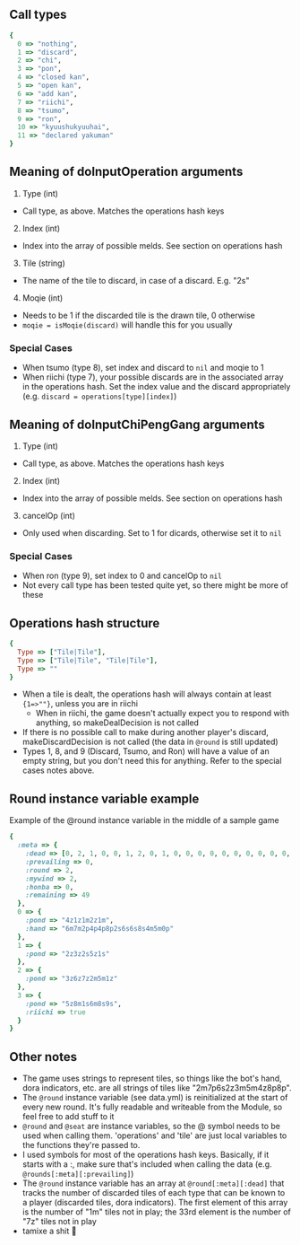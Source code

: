 ## Call types
```ruby
{
  0 => "nothing",
  1 => "discard",
  2 => "chi",
  3 => "pon",
  4 => "closed kan",
  5 => "open kan",
  6 => "add kan",
  7 => "riichi",
  8 => "tsumo",
  9 => "ron",
  10 => "kyuushukyuuhai",
  11 => "declared yakuman"
}
```

## Meaning of doInputOperation arguments

1. Type (int)
  * Call type, as above. Matches the operations hash keys
2. Index (int)
  * Index into the array of possible melds. See section on operations hash
3. Tile (string)
  * The name of the tile to discard, in case of a discard. E.g. "2s"
4. Moqie (int)
  * Needs to be 1 if the discarded tile is the drawn tile, 0 otherwise
  * `moqie = isMoqie(discard)` will handle this for you usually

### Special Cases
  * When tsumo (type 8), set index and discard to `nil` and moqie to 1
  * When riichi (type 7), your possible discards are in the associated array in the operations hash. Set the index value and the discard appropriately (e.g. `discard = operations[type][index]`)

## Meaning of doInputChiPengGang arguments

1. Type (int)
  * Call type, as above. Matches the operations hash keys
2. Index (int)
  * Index into the array of possible melds. See section on operations hash
3. cancelOp (int)
  * Only used when discarding. Set to 1 for dicards, otherwise set it to `nil`

### Special Cases
  * When ron (type 9), set index to 0 and cancelOp to `nil`
  * Not every call type has been tested quite yet, so there might be more of these

## Operations hash structure

```ruby
{
  Type => ["Tile|Tile"],
  Type => ["Tile|Tile", "Tile|Tile"],
  Type => ""
}
```

* When a tile is dealt, the operations hash will always contain at least `{1=>""}`, unless you are in riichi
  * When in riichi, the game doesn't actually expect you to respond with anything, so makeDealDecision is not called
* If there is no possible call to make during another player's discard, makeDiscardDecision is not called (the data in `@round` is still updated)
* Types 1, 8, and 9 (Discard, Tsumo, and Ron) will have a value of an empty string, but you don't need this for anything. Refer to the special cases notes above.

## Round instance variable example

Example of the @round instance variable in the middle of a sample game

```ruby
{
  :meta => {
    :dead => [0, 2, 1, 0, 0, 1, 2, 0, 1, 0, 0, 0, 0, 0, 0, 0, 0, 0, 0, 2, 1, 0, 0, 0, 0, 0, 1, 3, 2, 2, 1, 2, 1, 1],
    :prevailing => 0,
    :round => 2,
    :mywind => 2,
    :honba => 0,
    :remaining => 49
  },
  0 => {
    :pond => "4z1z1m2z1m", 
    :hand => "6m7m2p4p4p8p2s6s6s8s4m5m0p"
  }, 
  1 => {
    :pond => "2z3z2s5z1s"
  }, 
  2 => {
    :pond => "3z6z7z2m5m1z"
  }, 
  3 => {
    :pond => "5z8m1s6m8s9s", 
    :riichi => true
  }
}
```

## Other notes

* The game uses strings to represent tiles, so things like the bot's hand, dora indicators, etc. are all strings of tiles like "2m7p6s2z3m5m4z8p8p".
* The `@round` instance variable (see data.yml) is reinitialized at the start of every new round. It's fully readable and writeable from the Module, so feel free to add stuff to it
* `@round` and `@seat` are instance variables, so the @ symbol needs to be used when calling them. 'operations' and 'tile' are just local variables to the functions they're passed to.
* I used symbols for most of the operations hash keys. Basically, if it starts with a :, make sure that's included when calling the data (e.g. `@rounds[:meta][:prevailing]`)
* The `@round` instance variable has an array at `@round[:meta][:dead]` that tracks the number of discarded tiles of each type that can be known to a player (discarded tiles, dora indicators). The first element of this array is the number of "1m" tiles not in play; the 33rd element is the number of "7z" tiles not in play
* tamixe a shit :put_litter_in_its_place:
